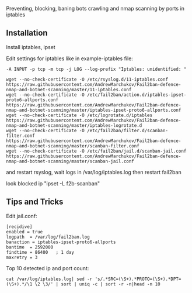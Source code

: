 Preventing, blocking, baning bots crawling and nmap scanning by ports in iptables

## Installation

Install iptables, ipset

Edit settings for iptables like in example-iptables file:
```
-A INPUT -p tcp -m tcp -j LOG --log-prefix "Iptables: unidentified: "
```
```
wget --no-check-certificate -O /etc/rsyslog.d/11-iptables.conf https://raw.githubusercontent.com/AndrewMarchukov/Fail2ban-defence-nmap-and-botnet-scanning/master/11-iptables.conf
wget --no-check-certificate -O /etc/fail2ban/action.d/iptables-ipset-proto6-allports.conf https://raw.githubusercontent.com/AndrewMarchukov/Fail2ban-defence-nmap-and-botnet-scanning/master/iptables-ipset-proto6-allports.conf
wget --no-check-certificate -O /etc/logrotate.d/iptables https://raw.githubusercontent.com/AndrewMarchukov/Fail2ban-defence-nmap-and-botnet-scanning/master/iptables-logrotate.d
wget --no-check-certificate -O /etc/fail2ban/filter.d/scanban-filter.conf https://raw.githubusercontent.com/AndrewMarchukov/Fail2ban-defence-nmap-and-botnet-scanning/master/scanban-filter.conf
wget --no-check-certificate -O /etc/fail2ban/jail.d/scanban-jail.conf https://raw.githubusercontent.com/AndrewMarchukov/Fail2ban-defence-nmap-and-botnet-scanning/master/scanban-jail.conf
```
and restart rsyslog, wait logs in /var/log/iptables.log then restart fail2ban

look blocked ip "ipset -L f2b-scanban"

## Tips and Tricks
Edit jail.conf:
```
[recidive]
enabled = true
logpath  = /var/log/fail2ban.log
banaction = iptables-ipset-proto6-allports
bantime  = 2592000
findtime = 86400   ; 1 day
maxretry = 3
```
Top 10 detected ip and port count:
```
cat /var/log/iptables.log| sed -r 's/.*SRC=(\S+).*PROTO=(\S+).*DPT=(\S+).*/\1 \2 \3/' | sort | uniq -c | sort -r -n|head -n 10
```
